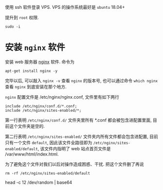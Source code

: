 使用 ssh 软件登录 VPS. VPS 的操作系统最好是 `ubuntu` 18.04+

提升到 `root` 权限.
```
sudo -i
```

# 安装 `nginx` 软件

安装 web 服务器 [nginx](https://nginx.org) 软件.
命令为
```
apt-get install nginx -y
```
完毕以后, 可以敲入 `nginx -v` 查看 `nginx` 的版本号, 也可以通过命令 `which nginx` 查看 `nginx` 到底安装在那个地方. 

`nginx` 配置文件是 /etc/nginx/nginx.conf, 文件里有如下两行
```
include /etc/nginx/conf.d/*.conf;
include /etc/nginx/sites-enabled/*;
```
第一行表明 `/etc/nginx/conf.d/` 文件夹里所有 *.conf 都会被包含进配置里面, 目前这个文件夹是空的.

第二行表明 `/etc/nginx/sites-enabled/` 文件夹内所有文件都会包含进配置, 目前只有一个文件 `default`, 因此该文件全路径即为 `/etc/nginx/sites-enabled/default`, 该文件内指明了 web 站点首页文件是 /var/www/html/index.html.

为了避免这个文件对我们以后对操作造成困惑、干扰. 把这个文件删了再说
```
rm -rf /etc/nginx/sites-enabled/default
```



head -c 12 /dev/random | base64

